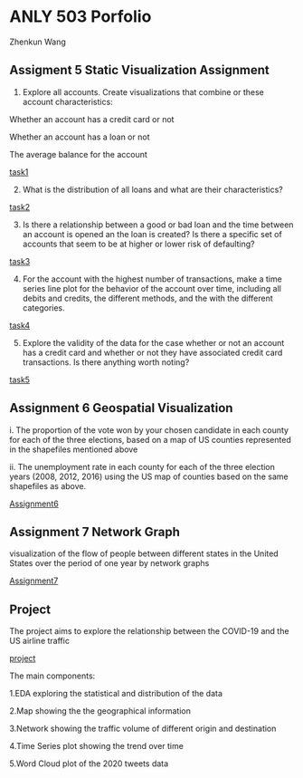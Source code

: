 

# ANLY 503 Porfolio
Zhenkun Wang


## Assigment 5 Static Visualization Assignment

1. Explore all accounts. Create visualizations that combine or these account characteristics:

Whether an account has a credit card or not

Whether an account has a loan or not

The average balance for the account

[task1](task1.html)

2. What is the distribution of all loans and what are their characteristics?

[task2](task2.html)

3. Is there a relationship between a good or bad loan and the time between an account is opened an the loan is created? Is there a specific set of accounts that seem to be at higher or lower risk of defaulting?

[task3](task3.html)

4. For the account with the highest number of transactions, make a time series line plot for the behavior of the account over time, including all debits and credits, the different methods, and the with the different categories.

[task4](task4.html)

5. Explore the validity of the data for the case whether or not an account has a credit card and whether or not they have associated credit card transactions. Is there anything worth noting?

[task5](task5.jpg)


## Assignment 6 Geospatial Visualization 

i. The proportion of the vote won by your chosen candidate in each county for each of the three elections, based on a map of US counties represented in the shapefiles mentioned above

ii. The unemployment rate in each county for each of the three election years (2008, 2012, 2016) using the US map of counties based on the same shapefiles as above. 

[Assignment6](a6.html)

## Assignment 7 Network Graph

visualization of the flow of people between different states in the United States over the period of one year by network graphs

[Assignment7](network.html)

## Project
The project aims to explore the relationship between the COVID-19 and the US airline traffic

[project](final_project.html)

The main components:

1.EDA exploring the statistical and distribution of the data

2.Map showing the the geographical information

3.Network showing the traffic volume of different origin and destination

4.Time Series plot showing the trend over time

5.Word Cloud plot of the 2020 tweets data
